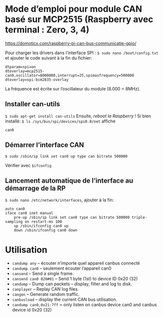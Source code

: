 # Mode d’emploi pour module CAN basé sur MCP2515 (Raspberry avec terminal : Zero, 3, 4)
https://domoticx.com/raspberry-pi-can-bus-communicatie-gpio/ 
 
Pour charger les drivers dans l’interface SPI :
`$ sudo nano /boot/config.txt`
et ajouter le code suivant à la fin du fichier:
```
dtparam=spi=on
dtoverlay=mcp2515-can0,oscillator=8000000,interrupt=25,spimaxfrequency=500000
dtoverlay=spi-bcm2835-overlay
```

La fréquence est écrite sur l’oscillateur du module (8.000 = 8MHz).

## Installer can-utils
`$ sudo apt-get install can-utils`
Ensuite, *reboot la Raspberry* !
Si bien installé:
`$ ls /sys/bus/spi/devices/spi0.0/net` affiche
```
can0
```

## Démarrer l’interface CAN
`$ sudo /sbin/ip link set can0 up type can bitrate 500000`

Vérifier avec `$ifconfig`
## Lancement automatique de l’interface au démarrage de la RP
`$ sudo nano /etc/network/interfaces`, ajouter à la fin:
```
auto can0
iface can0 inet manual
    pre-up /sbin/ip link set can0 type can bitrate 500000 triple-sampling on restart-ms 100
    up /sbin/ifconfig can0 up
    down /sbin/ifconfig can0 down
```

# Utilisation
-	`candump any` – écouter n’importe quel appareil canbus connecté
-	`candump can0` – seulement écouter l’appareil can0
-	`cansend` – Send a single frame.
-	`cansend can0 020#01` – Send 1 byte (1st) to device ID 0x20 (32)
-	`candump` – Dump can packets – display, filter and log to disk.
-	`canplayer` – Replay CAN log files.
-	`cangen` – Generate random traffic.
-	`canbusload` – display the current CAN bus utilisation.
-	`candump can0,0x21:7ff` = only listen on canbus device can0 and canbus device id 0x20 (32)
